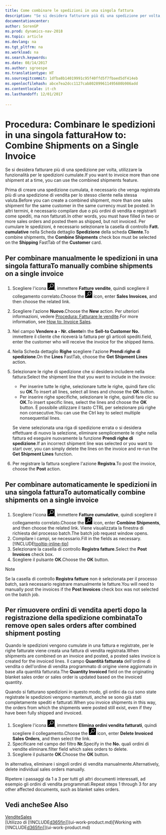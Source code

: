 ```yaml
---
title: Come combinare le spedizioni in una singola fattura
description: "Se si desidera fatturare più di una spedizione per volta, utilizzare la funzionalità per le spedizioni cumulate."
documentationcenter: 
author: SorenGP
ms.prod: dynamics-nav-2018
ms.topic: article
ms.devlang: na
ms.tgt_pltfrm: na
ms.workload: na
ms.search.keywords: 
ms.date: 08/14/2017
ms.author: sgroespe
ms.translationtype: HT
ms.sourcegitcommit: 1dfba8b14019991c95f40ffd5f7fbaed5df414eb
ms.openlocfilehash: abce7ea2dcc1127cab802899611495680b986add
ms.contentlocale: it-ch
ms.lasthandoff: 12/01/2017

---
```

# <a name="how-to-combine-shipments-on-a-single-invoice"></a><span data-ttu-id="ecda9-103">Procedura: Combinare le spedizioni in una singola fattura</span><span class="sxs-lookup"><span data-stu-id="ecda9-103">How to: Combine Shipments on a Single Invoice</span></span>
<span data-ttu-id="ecda9-104">Se si desidera fatturare più di una spedizione per volta, utilizzare la funzionalità per le spedizioni cumulate.</span><span class="sxs-lookup"><span data-stu-id="ecda9-104">If you want to invoice more than one shipment at a time, you can use the combined shipments feature.</span></span>  

 <span data-ttu-id="ecda9-105">Prima di creare una spedizione cumulata, è necessario che venga registrata più di una spedizione di vendita per lo stesso cliente nella stessa valuta.</span><span class="sxs-lookup"><span data-stu-id="ecda9-105">Before you can create a combined shipment, more than one sales shipment for the same customer in the same currency must be posted.</span></span> <span data-ttu-id="ecda9-106">In altri termini, è necessario compilare due o più ordini di vendita e registrarli come spediti, ma non fatturati.</span><span class="sxs-lookup"><span data-stu-id="ecda9-106">In other words, you must have filled in two or more sales orders and posted them as shipped, but not invoiced.</span></span> <span data-ttu-id="ecda9-107">Per cumulare le spedizioni, è necessario selezionare la casella di controllo **Fatt. cumulative** nella Scheda dettaglio **Spedizione** della scheda **Cliente**.</span><span class="sxs-lookup"><span data-stu-id="ecda9-107">To combine shipments, the **Combine Shipments** check box must be selected on the **Shipping** FastTab of the **Customer** card.</span></span>  

## <a name="to-manually-combine-shipments-on-a-single-invoice"></a><span data-ttu-id="ecda9-108">Per combinare manualmente le spedizioni in una singola fattura</span><span class="sxs-lookup"><span data-stu-id="ecda9-108">To manually combine shipments on a single invoice</span></span>  
1. <span data-ttu-id="ecda9-109">Scegliere l'icona ![Cerca pagina o report](media/ui-search/search_small.png "icona Cerca pagina o report"), immettere **Fatture vendite**, quindi scegliere il collegamento correlato.</span><span class="sxs-lookup"><span data-stu-id="ecda9-109">Choose the ![Search for Page or Report](media/ui-search/search_small.png "Search for Page or Report icon") icon, enter **Sales Invoices**, and then choose the related link.</span></span>  
2. <span data-ttu-id="ecda9-110">Scegliere l'azione **Nuovo**.</span><span class="sxs-lookup"><span data-stu-id="ecda9-110">Choose the **New** action.</span></span> <span data-ttu-id="ecda9-111">Per ulteriori informazioni, vedere [Procedura: Fatturare le vendite](sales-how-invoice-sales.md).</span><span class="sxs-lookup"><span data-stu-id="ecda9-111">For more information, see [How to: Invoice Sales](sales-how-invoice-sales.md).</span></span>
3. <span data-ttu-id="ecda9-112">Nel campo **Vendere a - Nr. cliente**</span><span class="sxs-lookup"><span data-stu-id="ecda9-112">In the **Sell-to Customer No.**</span></span> <span data-ttu-id="ecda9-113">immettere il cliente che riceverà la fattura per gli articoli spediti.</span><span class="sxs-lookup"><span data-stu-id="ecda9-113">field, enter the customer who will receive the invoice for the shipped items.</span></span>  
4. <span data-ttu-id="ecda9-114">Nella Scheda dettaglio **Righe** scegliere l'azione **Prendi righe di spedizione**.</span><span class="sxs-lookup"><span data-stu-id="ecda9-114">On the **Lines** FastTab, choose the **Get Shipment Lines** action.</span></span>  
5. <span data-ttu-id="ecda9-115">Selezionare le righe di spedizione che si desidera includere nella fattura:</span><span class="sxs-lookup"><span data-stu-id="ecda9-115">Select the shipment line that you want to include in the invoice:</span></span>  

    - <span data-ttu-id="ecda9-116">Per inserire tutte le righe, selezionare tutte le righe, quindi fare clic su **OK**.</span><span class="sxs-lookup"><span data-stu-id="ecda9-116">To insert all lines, select all lines and choose the **OK** button.</span></span>  
    - <span data-ttu-id="ecda9-117">Per inserire righe specifiche, selezionare le righe, quindi fare clic su **OK**.</span><span class="sxs-lookup"><span data-stu-id="ecda9-117">To insert specific lines, select the lines and choose the **OK** button.</span></span> <span data-ttu-id="ecda9-118">È possibile utilizzare il tasto CTRL per selezionare più righe non consecutive.</span><span class="sxs-lookup"><span data-stu-id="ecda9-118">You can use the Ctrl key to select multiple nonsequential lines.</span></span>  

    <span data-ttu-id="ecda9-119">Se viene selezionata una riga di spedizione errata o si desidera effettuare di nuovo la selezione, eliminare semplicemente le righe nella fattura ed eseguire nuovamente la funzione **Prendi righe di spedizione**.</span><span class="sxs-lookup"><span data-stu-id="ecda9-119">If an incorrect shipment line was selected or you want to start over, you can simply delete the lines on the invoice and re-run the **Get Shipment Lines** function.</span></span>  
7. <span data-ttu-id="ecda9-120">Per registrare la fattura scegliere l'azione **Registra**.</span><span class="sxs-lookup"><span data-stu-id="ecda9-120">To post the invoice, choose the **Post** action.</span></span>  

## <a name="to-automatically-combine-shipments-on-a-single-invoice"></a><span data-ttu-id="ecda9-121">Per combinare automaticamente le spedizioni in una singola fattura</span><span class="sxs-lookup"><span data-stu-id="ecda9-121">To automatically combine shipments on a single invoice</span></span>  
1. <span data-ttu-id="ecda9-122">Scegliere l'icona ![Cerca pagina o report](media/ui-search/search_small.png "icona Cerca pagina o report"), immettere **Fatture cumulative**, quindi scegliere il collegamento correlato.</span><span class="sxs-lookup"><span data-stu-id="ecda9-122">Choose the ![Search for Page or Report](media/ui-search/search_small.png "Search for Page or Report icon") icon, enter **Combine Shipments**, and then choose the related link.</span></span> <span data-ttu-id="ecda9-123">Viene visualizzata la finestra di richiesta del processo batch.</span><span class="sxs-lookup"><span data-stu-id="ecda9-123">The batch job request window opens.</span></span>  
2. <span data-ttu-id="ecda9-124">Compilare i campi, se necessario.</span><span class="sxs-lookup"><span data-stu-id="ecda9-124">Fill in the fields as necessary.</span></span> [!INCLUDE[tooltip-inline-tip](includes/tooltip-inline-tip_md.md)]
3. <span data-ttu-id="ecda9-125">Selezionare la casella di controllo **Registra fatture**.</span><span class="sxs-lookup"><span data-stu-id="ecda9-125">Select the **Post Invoices** check box.</span></span>  
4.  <span data-ttu-id="ecda9-126">Scegliere il pulsante **OK**.</span><span class="sxs-lookup"><span data-stu-id="ecda9-126">Choose the **OK** button.</span></span>  

> [!NOTE]  
>  <span data-ttu-id="ecda9-127">Se la casella di controllo **Registra fatture** non è selezionata per il processo batch, sarà necessario registrare manualmente le fatture.</span><span class="sxs-lookup"><span data-stu-id="ecda9-127">You will need to manually post the invoices if the **Post Invoices** check box was not selected on the batch job.</span></span>  

## <a name="to-remove-open-sales-orders-after-combined-shipment-posting"></a><span data-ttu-id="ecda9-128">Per rimuovere ordini di vendita aperti dopo la registrazione della spedizione combinata</span><span class="sxs-lookup"><span data-stu-id="ecda9-128">To remove open sales orders after combined shipment posting</span></span> 
<span data-ttu-id="ecda9-129">Quando le spedizioni vengono cumulate in una fattura e registrate, per le righe fatturate viene creata una fattura di vendita registrata.</span><span class="sxs-lookup"><span data-stu-id="ecda9-129">When shipments are combined on an invoice and posted, a posted sales invoice is created for the invoiced lines.</span></span> <span data-ttu-id="ecda9-130">Il campo **Quantità fatturata** dell'ordine di vendita o dell'ordine di vendita programmato di origine viene aggiornato in base alla quantità fatturata.</span><span class="sxs-lookup"><span data-stu-id="ecda9-130">The **Quantity Invoiced** field on the originating blanket sales order or sales order is updated based on the invoiced quantity.</span></span>  

<span data-ttu-id="ecda9-131">Quando si fatturano spedizioni in questo modo, gli ordini da cui sono state registrate le spedizioni vengono mantenuti, anche se sono già stati completamente spediti e fatturati.</span><span class="sxs-lookup"><span data-stu-id="ecda9-131">When you invoice shipments in this way, the orders from which the shipments were posted still exist, even if they have been fully shipped and invoiced.</span></span>   

1. <span data-ttu-id="ecda9-132">Scegliere l'icona ![Cerca pagina o report](media/ui-search/search_small.png "icona Cerca pagina o report"), immettere **Elimina ordini vendita fatturati**, quindi scegliere il collegamento.</span><span class="sxs-lookup"><span data-stu-id="ecda9-132">Choose the ![Search for Page or Report](media/ui-search/search_small.png "Search for Page or Report icon") icon, enter **Delete Invoiced Sales Orders**, and then select the link.</span></span>  
2. <span data-ttu-id="ecda9-133">Specificare nel campo del filtro **Nr.**</span><span class="sxs-lookup"><span data-stu-id="ecda9-133">Specify in the **No.**</span></span> <span data-ttu-id="ecda9-134">quali ordini di vendite eliminare.</span><span class="sxs-lookup"><span data-stu-id="ecda9-134">filter field which sales orders to delete.</span></span>  
3. <span data-ttu-id="ecda9-135">Scegliere il pulsante **OK**.</span><span class="sxs-lookup"><span data-stu-id="ecda9-135">Choose the **OK** button.</span></span>  

<span data-ttu-id="ecda9-136">In alternativa, eliminare i singoli ordini di vendita manualmente.</span><span class="sxs-lookup"><span data-stu-id="ecda9-136">Alternatively, delete individual sales orders manually.</span></span>  

<span data-ttu-id="ecda9-137">Ripetere i passaggi da 1 a 3 per tutti gli altri documenti interessati, ad esempio gli ordini di vendita programmati.</span><span class="sxs-lookup"><span data-stu-id="ecda9-137">Repeat steps 1 through 3 for any other affected documents, such as blanket sales orders.</span></span>

## <a name="see-also"></a><span data-ttu-id="ecda9-138">Vedi anche</span><span class="sxs-lookup"><span data-stu-id="ecda9-138">See Also</span></span>  
[<span data-ttu-id="ecda9-139">Vendite</span><span class="sxs-lookup"><span data-stu-id="ecda9-139">Sales</span></span>](sales-manage-sales.md)  
<span data-ttu-id="ecda9-140">[Utilizzo di [!INCLUDE[d365fin](includes/d365fin_md.md)]](ui-work-product.md)</span><span class="sxs-lookup"><span data-stu-id="ecda9-140">[Working with [!INCLUDE[d365fin](includes/d365fin_md.md)]](ui-work-product.md)</span></span>

